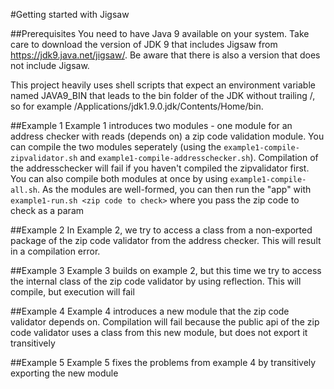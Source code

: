 #Getting started with Jigsaw

##Prerequisites
You need to have Java 9 available on your system. Take care to download the version of JDK 9 that includes Jigsaw from https://jdk9.java.net/jigsaw/.
Be aware that there is also a version that does not include Jigsaw.

This project heavily uses shell scripts that expect an environment variable named JAVA9_BIN that leads to the bin folder of the JDK without trailing /, so for example /Applications/jdk1.9.0.jdk/Contents/Home/bin.

##Example 1
Example 1 introduces two modules - one module for an address checker with reads (depends on) a zip code validation module.
You can compile the two modules seperately (using the `example1-compile-zipvalidator.sh` and `example1-compile-addresschecker.sh`). Compilation of the addresschecker will fail if you haven't compiled the zipvalidator first.
You can also compile both modules at once by using `example1-compile-all.sh`.
As the modules are well-formed, you can then run the "app" with `example1-run.sh <zip code to check>` where you pass the zip code to check as a param

##Example 2
In Example 2, we try to access a class from a non-exported package of the zip code validator from the address checker. This will result in a compilation error.

##Example 3
Example 3 builds on example 2, but this time we try to access the internal class of the zip code validator by using reflection. This will compile, but execution will fail

##Example 4
Example 4 introduces a new module that the zip code validator depends on. Compilation will fail because the public api of the zip code validator uses a class from this new module, but does not export it transitively

##Example 5
Example 5 fixes the problems from example 4 by transitively exporting the new module
